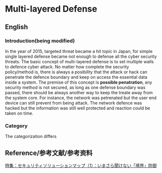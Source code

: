 # Multi-layered Defense
## English
### Introduction(being modified)
  In the year of 2015, targeted threat became a hit topic in Japan, for simple single layered defense became not enough to defense all the cyber security threats.
  The basic concept of multi-layered defense is to set multiple walls to defence cyber attack. No matter how complete the security policy/method is, there is always a posibility that the attack or hack can penetrate the defence boundary and keep on access the essential data inside a system.
  The premise of this concept is __possible penatration__, any security method is not secured, as long as one defense boundary was passed, there should be always another way to keep the treate away from the system core.
  For instance, the network was petrenated but the user end device can still prevent from being attack. The network defence was hacked but the information was still well protected and reaction could be taken on time.
  
### Category
  The categorization differs

## Reference/参考文献/参考资料
[特集：セキュリティソリューションマップ（1）：いまさら聞けない「境界」防御](https://www.atmarkit.co.jp/ait/articles/1602/02/news037.html)
